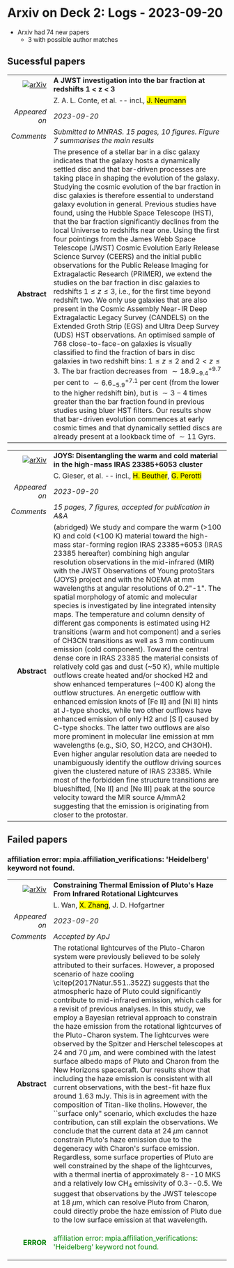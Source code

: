 # Arxiv on Deck 2: Logs - 2023-09-20

* Arxiv had 74 new papers
    * 3 with possible author matches

## Sucessful papers


|||
|---:|:---|
| [![arXiv](https://img.shields.io/badge/arXiv-arXiv:2309.10038-b31b1b.svg)](https://arxiv.org/abs/arXiv:2309.10038) | **A JWST investigation into the bar fraction at redshifts 1 < z < 3**  |
|| Z. A. L. Conte, et al. -- incl., <mark>J. Neumann</mark> |
|*Appeared on*| *2023-09-20*|
|*Comments*| *Submitted to MNRAS. 15 pages, 10 figures. Figure 7 summarises the main results*|
|**Abstract**| The presence of a stellar bar in a disc galaxy indicates that the galaxy hosts a dynamically settled disc and that bar-driven processes are taking place in shaping the evolution of the galaxy. Studying the cosmic evolution of the bar fraction in disc galaxies is therefore essential to understand galaxy evolution in general. Previous studies have found, using the Hubble Space Telescope (HST), that the bar fraction significantly declines from the local Universe to redshifts near one. Using the first four pointings from the James Webb Space Telescope (JWST) Cosmic Evolution Early Release Science Survey (CEERS) and the initial public observations for the Public Release Imaging for Extragalactic Research (PRIMER), we extend the studies on the bar fraction in disc galaxies to redshifts $1 \leq z \leq 3$, i.e., for the first time beyond redshift two. We only use galaxies that are also present in the Cosmic Assembly Near-IR Deep Extragalactic Legacy Survey (CANDELS) on the Extended Groth Strip (EGS) and Ultra Deep Survey (UDS) HST observations. An optimised sample of 768 close-to-face-on galaxies is visually classified to find the fraction of bars in disc galaxies in two redshift bins: $1 \leq z \leq 2$ and $2 < z \leq 3$. The bar fraction decreases from $\sim 18.9^{+ 9.7}_{- 9.4}$ per cent to $\sim 6.6^{+ 7.1}_{- 5.9}$ per cent (from the lower to the higher redshift bin), but is $\sim 3 - 4$ times greater than the bar fraction found in previous studies using bluer HST filters. Our results show that bar-driven evolution commences at early cosmic times and that dynamically settled discs are already present at a lookback time of $\sim 11$ Gyrs. |


|||
|---:|:---|
| [![arXiv](https://img.shields.io/badge/arXiv-arXiv:2309.10410-b31b1b.svg)](https://arxiv.org/abs/arXiv:2309.10410) | **JOYS: Disentangling the warm and cold material in the high-mass IRAS  23385+6053 cluster**  |
|| C. Gieser, et al. -- incl., <mark>H. Beuther</mark>, <mark>G. Perotti</mark> |
|*Appeared on*| *2023-09-20*|
|*Comments*| *15 pages, 7 figures, accepted for publication in A&A*|
|**Abstract**| (abridged) We study and compare the warm (>100 K) and cold (<100 K) material toward the high-mass star-forming region IRAS 23385+6053 (IRAS 23385 hereafter) combining high angular resolution observations in the mid-infrared (MIR) with the JWST Observations of Young protoStars (JOYS) project and with the NOEMA at mm wavelengths at angular resolutions of 0.2"-1". The spatial morphology of atomic and molecular species is investigated by line integrated intensity maps. The temperature and column density of different gas components is estimated using H2 transitions (warm and hot component) and a series of CH3CN transitions as well as 3 mm continuum emission (cold component). Toward the central dense core in IRAS 23385 the material consists of relatively cold gas and dust (~50 K), while multiple outflows create heated and/or shocked H2 and show enhanced temperatures (~400 K) along the outflow structures. An energetic outflow with enhanced emission knots of [Fe II] and [Ni II] hints at J-type shocks, while two other outflows have enhanced emission of only H2 and [S I] caused by C-type shocks. The latter two outflows are also more prominent in molecular line emission at mm wavelengths (e.g., SiO, SO, H2CO, and CH3OH). Even higher angular resolution data are needed to unambiguously identify the outflow driving sources given the clustered nature of IRAS 23385. While most of the forbidden fine structure transitions are blueshifted, [Ne II] and [Ne III] peak at the source velocity toward the MIR source A/mmA2 suggesting that the emission is originating from closer to the protostar. |

## Failed papers

### affiliation error: mpia.affiliation_verifications: 'Heidelberg' keyword not found. 


|||
|---:|:---|
| [![arXiv](https://img.shields.io/badge/arXiv-arXiv:2309.10316-b31b1b.svg)](https://arxiv.org/abs/arXiv:2309.10316) | **Constraining Thermal Emission of Pluto's Haze From Infrared Rotational  Lightcurves**  |
|| L. Wan, <mark>X. Zhang</mark>, J. D. Hofgartner |
|*Appeared on*| *2023-09-20*|
|*Comments*| *Accepted by ApJ*|
|**Abstract**| The rotational lightcurves of the Pluto-Charon system were previously believed to be solely attributed to their surfaces. However, a proposed scenario of haze cooling \citep{2017Natur.551..352Z} suggests that the atmospheric haze of Pluto could significantly contribute to mid-infrared emission, which calls for a revisit of previous analyses. In this study, we employ a Bayesian retrieval approach to constrain the haze emission from the rotational lightcurves of the Pluto-Charon system. The lightcurves were observed by the Spitzer and Herschel telescopes at 24 and 70 $\mu$m, and were combined with the latest surface albedo maps of Pluto and Charon from the New Horizons spacecraft. Our results show that including the haze emission is consistent with all current observations, with the best-fit haze flux around 1.63 mJy. This is in agreement with the composition of Titan-like tholins. However, the ``surface only" scenario, which excludes the haze contribution, can still explain the observations. We conclude that the current data at 24 $\mu$m cannot constrain Pluto's haze emission due to the degeneracy with Charon's surface emission. Regardless, some surface properties of Pluto are well constrained by the shape of the lightcurves, with a thermal inertia of approximately 8--10 MKS and a relatively low CH$_4$ emissivity of 0.3--0.5. We suggest that observations by the JWST telescope at 18 $\mu$m, which can resolve Pluto from Charon, could directly probe the haze emission of Pluto due to the low surface emission at that wavelength. |
|<p style="color:green"> **ERROR** </p>| <p style="color:green">affiliation error: mpia.affiliation_verifications: 'Heidelberg' keyword not found.</p> |

